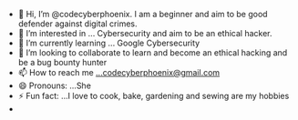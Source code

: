 - 👋 Hi, I’m @codecyberphoenix. I am a beginner and aim to be good defender against digital crimes.
- 👀 I’m interested in ... Cybersecurity and aim to be an ethical hacker.
- 🌱 I’m currently learning ... Google Cybersecurity
- 💞️ I’m looking to collaborate to learn and become an ethical hacking and be a bug bounty hunter
- 📫 How to reach me ...codecyberphoenix@gmail.com
- 😄 Pronouns: ...She
- ⚡ Fun fact: ...I love to cook, bake, gardening and sewing are my hobbies
- 

<!---
codecyberphoenix/codecyberphoenix is a ✨ special ✨ repository because its `README.md` (this file) appears on your GitHub profile.
You can click the Preview link to take a look at your changes.
--->
